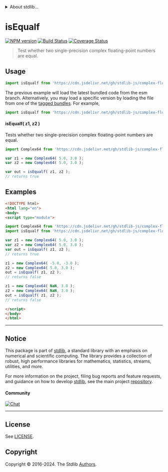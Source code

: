 <!--

@license Apache-2.0

Copyright (c) 2024 The Stdlib Authors.

Licensed under the Apache License, Version 2.0 (the "License");
you may not use this file except in compliance with the License.
You may obtain a copy of the License at

   http://www.apache.org/licenses/LICENSE-2.0

Unless required by applicable law or agreed to in writing, software
distributed under the License is distributed on an "AS IS" BASIS,
WITHOUT WARRANTIES OR CONDITIONS OF ANY KIND, either express or implied.
See the License for the specific language governing permissions and
limitations under the License.

-->


<details>
  <summary>
    About stdlib...
  </summary>
  <p>We believe in a future in which the web is a preferred environment for numerical computation. To help realize this future, we've built stdlib. stdlib is a standard library, with an emphasis on numerical and scientific computation, written in JavaScript (and C) for execution in browsers and in Node.js.</p>
  <p>The library is fully decomposable, being architected in such a way that you can swap out and mix and match APIs and functionality to cater to your exact preferences and use cases.</p>
  <p>When you use stdlib, you can be absolutely certain that you are using the most thorough, rigorous, well-written, studied, documented, tested, measured, and high-quality code out there.</p>
  <p>To join us in bringing numerical computing to the web, get started by checking us out on <a href="https://github.com/stdlib-js/stdlib">GitHub</a>, and please consider <a href="https://opencollective.com/stdlib">financially supporting stdlib</a>. We greatly appreciate your continued support!</p>
</details>

# isEqualf

[![NPM version][npm-image]][npm-url] [![Build Status][test-image]][test-url] [![Coverage Status][coverage-image]][coverage-url] <!-- [![dependencies][dependencies-image]][dependencies-url] -->

> Test whether two single-precision complex floating-point numbers are equal.

<!-- Section to include introductory text. Make sure to keep an empty line after the intro `section` element and another before the `/section` close. -->

<section class="intro">

</section>

<!-- /.intro -->

<!-- Package usage documentation. -->



<section class="usage">

## Usage

```javascript
import isEqualf from 'https://cdn.jsdelivr.net/gh/stdlib-js/complex-float32-base-assert-is-equal@esm/index.mjs';
```
The previous example will load the latest bundled code from the esm branch. Alternatively, you may load a specific version by loading the file from one of the [tagged bundles](https://github.com/stdlib-js/complex-float32-base-assert-is-equal/tags). For example,

```javascript
import isEqualf from 'https://cdn.jsdelivr.net/gh/stdlib-js/complex-float32-base-assert-is-equal@v0.1.1-esm/index.mjs';
```

#### isEqualf( z1, z2 )

Tests whether two single-precision complex floating-point numbers are equal.

```javascript
import Complex64 from 'https://cdn.jsdelivr.net/gh/stdlib-js/complex-float32-ctor@esm/index.mjs';

var z1 = new Complex64( 5.0, 3.0 );
var z2 = new Complex64( 5.0, 3.0 );

var out = isEqualf( z1, z2 );
// returns true
```

</section>

<!-- /.usage -->

<!-- Package usage notes. Make sure to keep an empty line after the `section` element and another before the `/section` close. -->

<section class="notes">

</section>

<!-- /.notes -->

<!-- Package usage examples. -->

<section class="examples">

## Examples

<!-- eslint no-undef: "error" -->

```html
<!DOCTYPE html>
<html lang="en">
<body>
<script type="module">

import Complex64 from 'https://cdn.jsdelivr.net/gh/stdlib-js/complex-float32-ctor@esm/index.mjs';
import isEqualf from 'https://cdn.jsdelivr.net/gh/stdlib-js/complex-float32-base-assert-is-equal@esm/index.mjs';

var z1 = new Complex64( 5.0, 3.0 );
var z2 = new Complex64( 5.0, 3.0 );
var out = isEqualf( z1, z2 );
// returns true

z1 = new Complex64( -5.0, -3.0 );
z2 = new Complex64( 5.0, 3.0 );
out = isEqualf( z1, z2 );
// returns false

z1 = new Complex64( NaN, 3.0 );
z2 = new Complex64( NaN, 3.0 );
out = isEqualf( z1, z2 );
// returns false

</script>
</body>
</html>
```

</section>

<!-- /.examples -->

<!-- C interface documentation. -->



<!-- Section to include cited references. If references are included, add a horizontal rule *before* the section. Make sure to keep an empty line after the `section` element and another before the `/section` close. -->

<section class="references">

</section>

<!-- /.references -->

<!-- Section for related `stdlib` packages. Do not manually edit this section, as it is automatically populated. -->

<section class="related">

</section>

<!-- /.related -->

<!-- Section for all links. Make sure to keep an empty line after the `section` element and another before the `/section` close. -->


<section class="main-repo" >

* * *

## Notice

This package is part of [stdlib][stdlib], a standard library with an emphasis on numerical and scientific computing. The library provides a collection of robust, high performance libraries for mathematics, statistics, streams, utilities, and more.

For more information on the project, filing bug reports and feature requests, and guidance on how to develop [stdlib][stdlib], see the main project [repository][stdlib].

#### Community

[![Chat][chat-image]][chat-url]

---

## License

See [LICENSE][stdlib-license].


## Copyright

Copyright &copy; 2016-2024. The Stdlib [Authors][stdlib-authors].

</section>

<!-- /.stdlib -->

<!-- Section for all links. Make sure to keep an empty line after the `section` element and another before the `/section` close. -->

<section class="links">

[npm-image]: http://img.shields.io/npm/v/@stdlib/complex-float32-base-assert-is-equal.svg
[npm-url]: https://npmjs.org/package/@stdlib/complex-float32-base-assert-is-equal

[test-image]: https://github.com/stdlib-js/complex-float32-base-assert-is-equal/actions/workflows/test.yml/badge.svg?branch=v0.1.1
[test-url]: https://github.com/stdlib-js/complex-float32-base-assert-is-equal/actions/workflows/test.yml?query=branch:v0.1.1

[coverage-image]: https://img.shields.io/codecov/c/github/stdlib-js/complex-float32-base-assert-is-equal/main.svg
[coverage-url]: https://codecov.io/github/stdlib-js/complex-float32-base-assert-is-equal?branch=main

<!--

[dependencies-image]: https://img.shields.io/david/stdlib-js/complex-float32-base-assert-is-equal.svg
[dependencies-url]: https://david-dm.org/stdlib-js/complex-float32-base-assert-is-equal/main

-->

[chat-image]: https://img.shields.io/gitter/room/stdlib-js/stdlib.svg
[chat-url]: https://app.gitter.im/#/room/#stdlib-js_stdlib:gitter.im

[stdlib]: https://github.com/stdlib-js/stdlib

[stdlib-authors]: https://github.com/stdlib-js/stdlib/graphs/contributors

[umd]: https://github.com/umdjs/umd
[es-module]: https://developer.mozilla.org/en-US/docs/Web/JavaScript/Guide/Modules

[deno-url]: https://github.com/stdlib-js/complex-float32-base-assert-is-equal/tree/deno
[deno-readme]: https://github.com/stdlib-js/complex-float32-base-assert-is-equal/blob/deno/README.md
[umd-url]: https://github.com/stdlib-js/complex-float32-base-assert-is-equal/tree/umd
[umd-readme]: https://github.com/stdlib-js/complex-float32-base-assert-is-equal/blob/umd/README.md
[esm-url]: https://github.com/stdlib-js/complex-float32-base-assert-is-equal/tree/esm
[esm-readme]: https://github.com/stdlib-js/complex-float32-base-assert-is-equal/blob/esm/README.md
[branches-url]: https://github.com/stdlib-js/complex-float32-base-assert-is-equal/blob/main/branches.md

[stdlib-license]: https://raw.githubusercontent.com/stdlib-js/complex-float32-base-assert-is-equal/main/LICENSE

</section>

<!-- /.links -->
